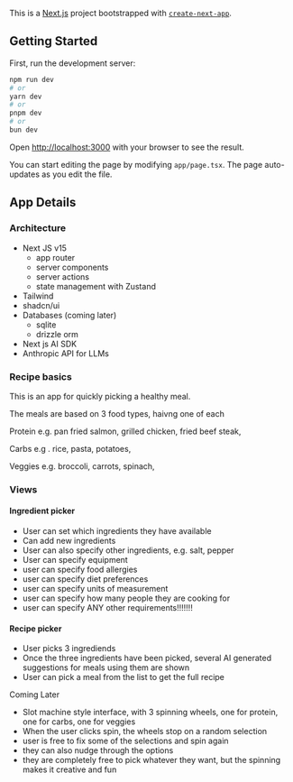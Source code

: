 This is a [Next.js](https://nextjs.org) project bootstrapped with [`create-next-app`](https://nextjs.org/docs/app/api-reference/cli/create-next-app).

## Getting Started

First, run the development server:

```bash
npm run dev
# or
yarn dev
# or
pnpm dev
# or
bun dev
```

Open [http://localhost:3000](http://localhost:3000) with your browser to see the result.

You can start editing the page by modifying `app/page.tsx`. The page auto-updates as you edit the file.

## App Details

### Architecture

* Next JS v15
  * app router
  * server components
  * server actions
  * state management with Zustand
* Tailwind
* shadcn/ui
* Databases (coming later)
  * sqlite
  * drizzle orm
* Next js AI SDK
* Anthropic API for LLMs

### Recipe basics
This is an app for quickly picking a healthy meal.

The meals are based on 3 food types, haivng one of each

Protein
e.g. pan fried salmon, grilled chicken, fried beef steak,

Carbs
e.g . rice, pasta, potatoes,

Veggies
e.g. broccoli, carrots, spinach,

### Views

#### Ingredient picker

* User can set which ingredients they have available
* Can add new ingredients
* User can also specify other ingredients, e.g. salt, pepper
* User can specify equipment
* user can specify food allergies
* user can specify diet preferences
* user can specify units of measurement
* user can specify how many people they are cooking for
* user can specify ANY other requirements!!!!!!!

#### Recipe picker

* User picks 3 ingrediends
* Once the three ingredients have been picked, several AI generated suggestions for meals using them are shown
* User can pick a meal from the list to get the full recipe

Coming Later

* Slot machine style interface, with 3 spinning wheels, one for protein, one for carbs, one for veggies
* When the user clicks spin, the wheels stop on a random selection
* user is free to fix some of the selections and spin again
* they can also nudge through the options
* they are completely free to pick whatever they want, but the spinning makes it creative and fun